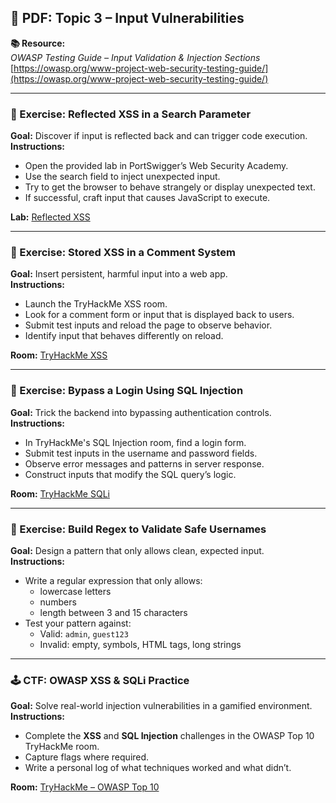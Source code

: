 ## 📄 PDF: Topic 3 – Input Vulnerabilities

**📚 Resource:**  
*OWASP Testing Guide – Input Validation & Injection Sections*  
[https://owasp.org/www-project-web-security-testing-guide/](https://owasp.org/www-project-web-security-testing-guide/)

---

### 🔹 Exercise: Reflected XSS in a Search Parameter  
**Goal:** Discover if input is reflected back and can trigger code execution.  
**Instructions:**  
- Open the provided lab in PortSwigger’s Web Security Academy.  
- Use the search field to inject unexpected input.  
- Try to get the browser to behave strangely or display unexpected text.  
- If successful, craft input that causes JavaScript to execute.

**Lab:** [Reflected XSS](https://portswigger.net/web-security/cross-site-scripting/reflected/lab-easy-reflected-xss)

---

### 🔹 Exercise: Stored XSS in a Comment System  
**Goal:** Insert persistent, harmful input into a web app.  
**Instructions:**  
- Launch the TryHackMe XSS room.  
- Look for a comment form or input that is displayed back to users.  
- Submit test inputs and reload the page to observe behavior.  
- Identify input that behaves differently on reload.

**Room:** [TryHackMe XSS](https://tryhackme.com/room/xss)

---

### 🔹 Exercise: Bypass a Login Using SQL Injection  
**Goal:** Trick the backend into bypassing authentication controls.  
**Instructions:**  
- In TryHackMe's SQL Injection room, find a login form.  
- Submit test inputs in the username and password fields.  
- Observe error messages and patterns in server response.  
- Construct inputs that modify the SQL query’s logic.

**Room:** [TryHackMe SQLi](https://tryhackme.com/room/sqlinjectionlm)

---

### 🔹 Exercise: Build Regex to Validate Safe Usernames  
**Goal:** Design a pattern that only allows clean, expected input.  
**Instructions:**  
- Write a regular expression that only allows:
  - lowercase letters  
  - numbers  
  - length between 3 and 15 characters  
- Test your pattern against:
  - Valid: `admin`, `guest123`  
  - Invalid: empty, symbols, HTML tags, long strings

---

### 🕹️ CTF: OWASP XSS & SQLi Practice  
**Goal:** Solve real-world injection vulnerabilities in a gamified environment.  
**Instructions:**  
- Complete the **XSS** and **SQL Injection** challenges in the OWASP Top 10 TryHackMe room.  
- Capture flags where required.  
- Write a personal log of what techniques worked and what didn’t.

**Room:** [TryHackMe – OWASP Top 10](https://tryhackme.com/room/owasptop10)
